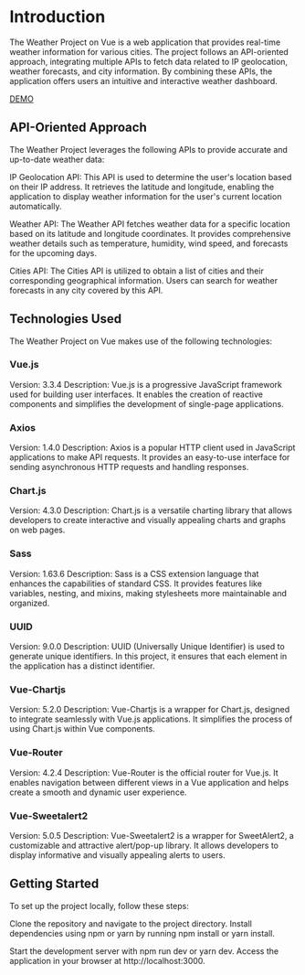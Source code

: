 # Introduction
The Weather Project on Vue is a web application that provides real-time weather information for various cities. The project follows an API-oriented approach, integrating multiple APIs to fetch data related to IP geolocation, weather forecasts, and city information. By combining these APIs, the application offers users an intuitive and interactive weather dashboard.

[DEMO](https://kolya-movchan.github.io/weather-app/)

## API-Oriented Approach
The Weather Project leverages the following APIs to provide accurate and up-to-date weather data:

IP Geolocation API: This API is used to determine the user's location based on their IP address. It retrieves the latitude and longitude, enabling the application to display weather information for the user's current location automatically.

Weather API: The Weather API fetches weather data for a specific location based on its latitude and longitude coordinates. It provides comprehensive weather details such as temperature, humidity, wind speed, and forecasts for the upcoming days.

Cities API: The Cities API is utilized to obtain a list of cities and their corresponding geographical information. Users can search for weather forecasts in any city covered by this API.

## Technologies Used
The Weather Project on Vue makes use of the following technologies:

### Vue.js
Version: 3.3.4
Description: Vue.js is a progressive JavaScript framework used for building user interfaces. It enables the creation of reactive components and simplifies the development of single-page applications.

### Axios
Version: 1.4.0
Description: Axios is a popular HTTP client used in JavaScript applications to make API requests. It provides an easy-to-use interface for sending asynchronous HTTP requests and handling responses.

### Chart.js
Version: 4.3.0
Description: Chart.js is a versatile charting library that allows developers to create interactive and visually appealing charts and graphs on web pages.

### Sass
Version: 1.63.6
Description: Sass is a CSS extension language that enhances the capabilities of standard CSS. It provides features like variables, nesting, and mixins, making stylesheets more maintainable and organized.

### UUID
Version: 9.0.0
Description: UUID (Universally Unique Identifier) is used to generate unique identifiers. In this project, it ensures that each element in the application has a distinct identifier.

### Vue-Chartjs
Version: 5.2.0
Description: Vue-Chartjs is a wrapper for Chart.js, designed to integrate seamlessly with Vue.js applications. It simplifies the process of using Chart.js within Vue components.

### Vue-Router
Version: 4.2.4
Description: Vue-Router is the official router for Vue.js. It enables navigation between different views in a Vue application and helps create a smooth and dynamic user experience.

### Vue-Sweetalert2
Version: 5.0.5
Description: Vue-Sweetalert2 is a wrapper for SweetAlert2, a customizable and attractive alert/pop-up library. It allows developers to display informative and visually appealing alerts to users.

## Getting Started
To set up the project locally, follow these steps:

Clone the repository and navigate to the project directory.
Install dependencies using npm or yarn by running npm install or yarn install.

Start the development server with npm run dev or yarn dev.
Access the application in your browser at http://localhost:3000.

